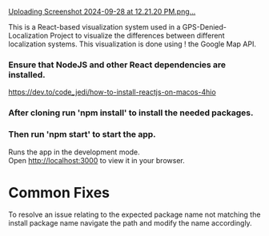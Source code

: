 [Uploading Screenshot 2024-09-28 at 12.21.20 PM.png…]()

This is a React-based visualization system used in a GPS-Denied-Localization Project to visualize the differences between different localization systems. This visualization is done using !
the Google Map API.

### Ensure that NodeJS and other React dependencies are installed.
https://dev.to/code_jedi/how-to-install-reactjs-on-macos-4hio

### After cloning run 'npm install' to install the needed packages.

### Then run 'npm start' to start the app.

Runs the app in the development mode.\
Open [http://localhost:3000](http://localhost:3000) to view it in your browser.

# Common Fixes

To resolve an issue relating to the expected package name not matching the install package name navigate the path and modify the name accordingly.
